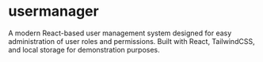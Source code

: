 # usermanager
A modern React-based user management system designed for easy administration of user roles and permissions. Built with React, TailwindCSS, and local storage for demonstration purposes.
